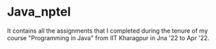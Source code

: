 # Java_nptel
It contains all the assignments that I completed during the tenure of my course "Programming in Java" from IIT Kharagpur in Jna '22 to Apr '22.
